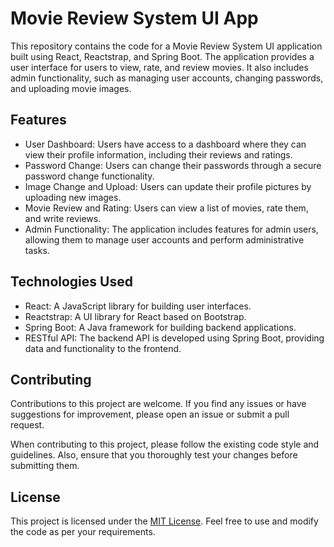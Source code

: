 # Movie Review System UI App

This repository contains the code for a Movie Review System UI application built using React, Reactstrap, and Spring Boot. The application provides a user interface for users to view, rate, and review movies. It also includes admin functionality, such as managing user accounts, changing passwords, and uploading movie images.

## Features

- User Dashboard: Users have access to a dashboard where they can view their profile information, including their reviews and ratings.
- Password Change: Users can change their passwords through a secure password change functionality.
- Image Change and Upload: Users can update their profile pictures by uploading new images.
- Movie Review and Rating: Users can view a list of movies, rate them, and write reviews.
- Admin Functionality: The application includes features for admin users, allowing them to manage user accounts and perform administrative tasks.

## Technologies Used

- React: A JavaScript library for building user interfaces.
- Reactstrap: A UI library for React based on Bootstrap.
- Spring Boot: A Java framework for building backend applications.
- RESTful API: The backend API is developed using Spring Boot, providing data and functionality to the frontend.


## Contributing

Contributions to this project are welcome. If you find any issues or have suggestions for improvement, please open an issue or submit a pull request.

When contributing to this project, please follow the existing code style and guidelines. Also, ensure that you thoroughly test your changes before submitting them.

## License

This project is licensed under the [MIT License](LICENSE). Feel free to use and modify the code as per your requirements.
